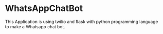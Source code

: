 # WhatsAppChatBot

This Application is using twilio and flask with python programming language to make a Whatsapp chat bot.
